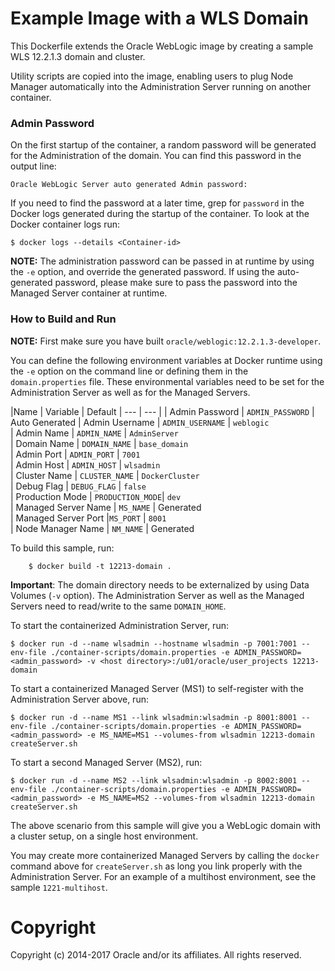 Example Image with a  WLS Domain
================================
This Dockerfile extends the Oracle WebLogic image by creating a sample WLS 12.2.1.3 domain and cluster.

Utility scripts are copied into the image, enabling users to plug Node Manager automatically into the Administration Server running on another container.

### Admin Password

On the first startup of the container, a random password will be generated for the Administration of the domain. You can find this password in the output line:

`Oracle WebLogic Server auto generated Admin password:`

If you need to find the password at a later time, grep for `password` in the Docker logs generated during the startup of the container. To look at the Docker container logs run:

    $ docker logs --details <Container-id>

**NOTE:** The administration password can be passed in at runtime by using the `-e` option, and override the generated password.  If using the auto-generated password, please make sure to pass the password into the Managed Server container at runtime.

### How to Build and Run

**NOTE:** First make sure you have built `oracle/weblogic:12.2.1.3-developer`.

You can define the following environment variables at Docker runtime using the `-e` option  on the command line or defining them in the `domain.properties` file. These environmental variables need to be set for the Administration Server as well as for the Managed Servers.

|Name	| Variable | Default
| --- | --- |
| Admin Password  |    `ADMIN_PASSWORD` | Auto Generated
| Admin Username   |   `ADMIN_USERNAME` | `weblogic`       
| Admin Name    |     `ADMIN_NAME`   |   `AdminServer`   
| Domain Name    |     `DOMAIN_NAME`   |  `base_domain`    
| Admin Port   |      `ADMIN_PORT`   |   `7001`           
| Admin Host    |      `ADMIN_HOST`   |   `wlsadmin`      
| Cluster Name  |      `CLUSTER_NAME` |   `DockerCluster`  
| Debug Flag   |       `DEBUG_FLAG`  |    `false`          
| Production Mode  |   `PRODUCTION_MODE`| `dev`            
| Managed Server Name | `MS_NAME`     |    Generated      
| Managed Server Port |`MS_PORT`    |     `8001`           
| Node Manager Name  |  `NM_NAME`  |      Generated      


To build this sample, run:

        $ docker build -t 12213-domain .

**Important**: The domain directory needs to be externalized by using Data Volumes (`-v` option). The Administration Server as well as the Managed Servers need to read/write to the same `DOMAIN_HOME`.

To start the containerized Administration Server, run:

	$ docker run -d --name wlsadmin --hostname wlsadmin -p 7001:7001 --env-file ./container-scripts/domain.properties -e ADMIN_PASSWORD=<admin_password> -v <host directory>:/u01/oracle/user_projects 12213-domain

To start a containerized Managed Server (MS1) to self-register with the Administration Server above, run:

 	$ docker run -d --name MS1 --link wlsadmin:wlsadmin -p 8001:8001 --env-file ./container-scripts/domain.properties -e ADMIN_PASSWORD=<admin_password> -e MS_NAME=MS1 --volumes-from wlsadmin 12213-domain createServer.sh

To start a second Managed Server (MS2), run:

 	$ docker run -d --name MS2 --link wlsadmin:wlsadmin -p 8002:8001 --env-file ./container-scripts/domain.properties -e ADMIN_PASSWORD=<admin_password> -e MS_NAME=MS2 --volumes-from wlsadmin 12213-domain createServer.sh

The above scenario from this sample will give you a WebLogic domain with a cluster setup, on a single host environment.

You may create more containerized Managed Servers by calling the `docker` command above for `createServer.sh` as long you link properly with the Administration Server. For an example of a multihost environment, see the sample `1221-multihost`.

# Copyright
Copyright (c) 2014-2017 Oracle and/or its affiliates. All rights reserved.
